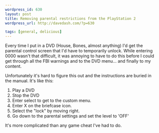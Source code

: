 ```yaml
--- 
wordpress_id: 630
layout: post
title: Removing parental restrictions from the PlayStation 2
wordpress_url: http://davedash.com/?p=630

tags: [general, delicious]
---
```


Every time I put in a DVD (House, Bones, almost anything) I'd get the parental control screen that I'd have to temporarily unlock.  While entering 0000 wasn't that difficult, it was annoying to have to do this before I could get through all the FBI warnings and to the DVD menu... and finally to my content.

Unfortunately it's hard to figure this out and the instructions are buried in the manual.  It's like this:

1. Play a DVD
2. Stop the DVD
3. Enter select to get to the custom menu.
4. Enter X on the briefcase icon.
5. Select the "lock" by moving right.
6. Go down to the parental settings and set the level to 'OFF'

It's more complicated than any game cheat I've had to do.
